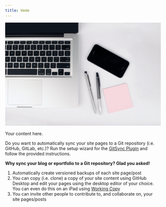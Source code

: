```yaml
---
title: Home
---
```


![](pexels-photo-296115.jpeg?crop=0,100,1280,500)

Your content here.  

Do you want to automatically sync your site pages to a Git repository (i.e. GitHub, GitLab, etc.)? Run the setup wizard for the [GitSync Plugin](../../admin/plugins/git-sync) and follow the provided instructions.

**Why sync your blog or eportfolio to a Git repository? Glad you asked!**
1. Automatically create versioned backups of each site page/post
2. You can copy (i.e. clone) a copy of your site content using GitHub Desktop and edit your pages using the desktop editor of your choice. You can even do this on an iPad using [Working Copy](https://workingcopyapp.com/)
3. You can invite other people to contribute to, and collaborate on, your site pages/posts
